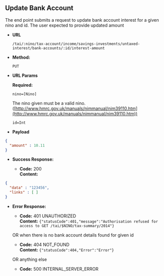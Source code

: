 Update Bank Account
------------------
  The end point submits a request to update bank account interest for a given nino and id. The user expected to provide updated amount
  
* **URL**

  `/tai/:nino/tax-account/income/savings-investments/untaxed-interest/bank-accounts/:id/interest-amount`

* **Method:**
  
  `PUT`
  
*  **URL Params**

   **Required:**
 
   `nino=[Nino]` 
   
   The nino given must be a valid nino. ([http://www.hmrc.gov.uk/manuals/nimmanual/nim39110.htm](http://www.hmrc.gov.uk/manuals/nimmanual/nim39110.htm))

   `id=Int`

* **Payload**

```json
{
  "amount" : 10.11
}
```

* **Success Response:**

  * **Code:** 200 <br />
    **Content:** 

```json
{
  "data" : "123456",
  "links" : [ ]
}
```
 
* **Error Response:**

  * **Code:** 401 UNAUTHORIZED <br />
    **Content:** `{"statusCode":401,"message":"Authorisation refused for access to GET /tai/$NINO/tax-summary/2014"}`

  OR when there is no bank account details found for given id

  * **Code:** 404 NOT_FOUND <br />
    **Content:** `{"statusCode":404,"Error":"Error"}`

  OR anything else

  * **Code:** 500 INTERNAL_SERVER_ERROR <br />

